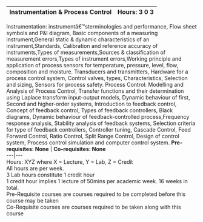 **Instrumentation & Process Control** | **Hours: 3 0 3**  
---|---  
Instrumentation: instrumentâ€™sterminologies and performance, Flow sheet symbols and P&I diagram, Basic components of a measuring instrument,General static & dynamic characteristics of an instrument,Standards, Calibration and reference accuracy of instruments,Types of measurements,Sources & classification of measurement errors,Types of instrument errors,Working principle and application of process sensors for temperature, pressure, level, flow, composition and moisture. Transducers and transmitters, Hardware for a process control system, Control valves, types, Characteristics, Selection and sizing, Sensors for process safety. Process Control: Modelling and Analysis of Process Control, Transfer functions and their determination using Laplace transform input-output models, Dynamic behaviour of first, Second and higher-order systems, Introduction to feedback control, Concept of feedback control, Types of feedback controllers, Black diagrams, Dynamic behaviour of feedback-controlled process,Frequency response analysis, Stability analysis of feedback systems, Selection criteria for type of feedback controllers, Controller tuning, Cascade Control, Feed Forward Control, Ratio Control, Split Range Control, Design of control system, Process control simulation and computer control system.
**Pre-requisites: None** | **Co-requisites: None**  
---|---  
Hours: XYZ where X = Lecture, Y = Lab, Z = Credit  
All hours are per week.  
3 Lab hours constitute 1 credit hour  
1 credit hour implies 1 lecture of 50mins per academic week. 16 weeks in total.  
Pre-Requisite courses are courses required to be completed before this course may be taken  
Co-Requisite courses are courses required to be taken along with this course

